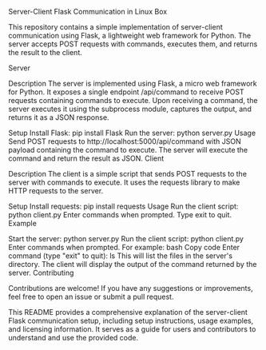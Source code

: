 Server-Client Flask Communication in Linux Box

This repository contains a simple implementation of server-client communication using Flask, a lightweight web framework for Python. The server accepts POST requests with commands, executes them, and returns the result to the client.

Server

Description
The server is implemented using Flask, a micro web framework for Python. It exposes a single endpoint /api/command to receive POST requests containing commands to execute. Upon receiving a command, the server executes it using the subprocess module, captures the output, and returns it as a JSON response.

Setup
Install Flask: pip install Flask
Run the server: python server.py
Usage
Send POST requests to http://localhost:5000/api/command with JSON payload containing the command to execute.
The server will execute the command and return the result as JSON.
Client

Description
The client is a simple script that sends POST requests to the server with commands to execute. It uses the requests library to make HTTP requests to the server.

Setup
Install requests: pip install requests
Usage
Run the client script: python client.py
Enter commands when prompted. Type exit to quit.
Example

Start the server: python server.py
Run the client script: python client.py
Enter commands when prompted. For example:
bash
Copy code
Enter command (type "exit" to quit): ls
This will list the files in the server's directory.
The client will display the output of the command returned by the server.
Contributing

Contributions are welcome! If you have any suggestions or improvements, feel free to open an issue or submit a pull request.

This README provides a comprehensive explanation of the server-client Flask communication setup, including setup instructions, usage examples, and licensing information. It serves as a guide for users and contributors to understand and use the provided code.
